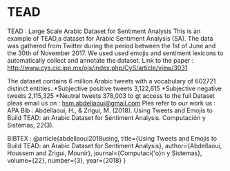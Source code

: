 # TEAD
TEAD : Large Scale Arabic Dataset for Sentiment Analysis
This is an example of  TEAD,a dataset for Arabic Sentiment Analysis (SA). 
The data was gathered from Twitter during the period between the  1st of June and the 30th of November 2017. 
We used used emojis and sentiment lexicons to automatically collect and annotate the dataset.
Link to the paper : 
http://www.cys.cic.ipn.mx/ojs/index.php/CyS/article/view/3031

The dataset contains 6 million Arabic tweets with a vocabulary of 602721 distinct entities.
    *Subjective positive tweets 3,122,615
    *Subjective negative tweets 2,115,325
    *Neutral tweets 378,003 
to gt access to the full Dataset pleas email us on : hsm.abdellaoui@gmail.com
Ples refer to our work us : 
 APA Bib : Abdellaoui, H., & Zrigui, M. (2018). Using Tweets and Emojis to Build TEAD: an Arabic Dataset for Sentiment Analysis. Computación y Sistemas, 22(3).
 
 BIBTEX : 
 @article{abdellaoui2018using,
  title={Using Tweets and Emojis to Build TEAD: an Arabic Dataset for Sentiment Analysis},
  author={Abdellaoui, Houssem and Zrigui, Mounir},
  journal={Computaci{\'o}n y Sistemas},
  volume={22},
  number={3},
  year={2018}
}
